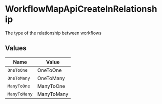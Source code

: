 # WorkflowMapApiCreateInRelationship

The type of the relationship between workflows


## Values

| Name         | Value        |
| ------------ | ------------ |
| `OneToOne`   | OneToOne     |
| `OneToMany`  | OneToMany    |
| `ManyToOne`  | ManyToOne    |
| `ManyToMany` | ManyToMany   |